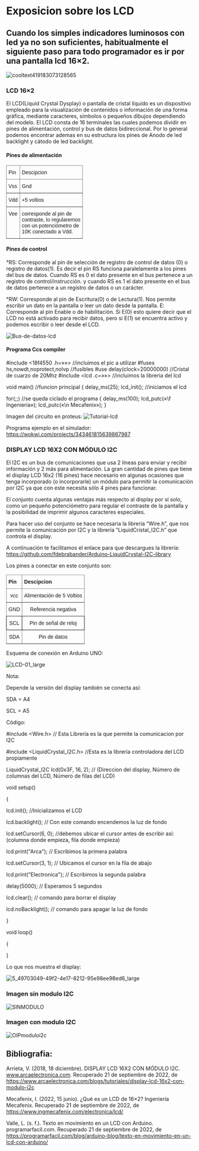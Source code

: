 # Exposicion sobre los LCD
##  Cuando los simples indicadores luminosos con led ya no son suficientes, habitualmente el siguiente paso para todo programador es ir por una pantalla lcd 16×2. 



![cooltext419183073128565](https://user-images.githubusercontent.com/104939556/190014568-aaa22c6f-a842-41cc-8436-07488de3267c.png)
### LCD 16×2
El LCD(Liquid Crystal Dysplay) o pantalla de cristal líquido es un dispositivo empleado para la visualización de contenidos o información de una forma gráfica, mediante caracteres, símbolos o pequeños dibujos dependiendo del modelo.
El LCD consta de 16 terminales las cuales podemos dividir en pines de alimentación, control y bus de datos bidireccional. Por lo general podemos encontrar ademas en su estructura los pines de Anodo de led backlight y cátodo de led backlight.

#### Pines de alimentación
<style type="text/css">
.tg  {border-collapse:collapse;border-spacing:0;}
.tg td{border-color:black;border-style:solid;border-width:1px;font-family:Arial, sans-serif;font-size:14px;
  overflow:hidden;padding:10px 5px;word-break:normal;}
.tg th{border-color:black;border-style:solid;border-width:1px;font-family:Arial, sans-serif;font-size:14px;
  font-weight:normal;overflow:hidden;padding:10px 5px;word-break:normal;}
.tg .tg-0pky{border-color:inherit;text-align:left;vertical-align:top}
</style>
<table class="tg">
<thead>
  <tr>
    <th class="tg-0pky">Pin</th>
    <th class="tg-0pky">Descipcion</th>
  </tr>
</thead>
<tbody>
  <tr>
    <td class="tg-0pky">Vss</td>
    <td class="tg-0pky">Gnd</td>
  </tr>
  <tr>
    <td class="tg-0pky">Vdd</td>
    <td class="tg-0pky">+5 voltios</td>
  </tr>
  <tr>
    <td class="tg-0pky">Vee</td>
    <td class="tg-0pky">corresponde al pin de <br>contraste, lo regularemos <br>con un potenciómetro de <br>10K conectado a Vdd.</td>
  </tr>
</tbody>
</table>

#### Pines de control

°RS: Corresponde al pin de selección de registro de control de datos (0) o registro de datos(1). Es decir el pin RS funciona paralelamente a los pines del bus de datos. Cuando RS es 0 el dato presente en el bus pertenece a un registro de    control/instrucción. y cuando RS es 1 el dato presente en el bus de datos pertenece a un registro de datos o un carácter.

°RW: Corresponde al pin de Escritura(0) o de Lectura(1). Nos permite escribir un dato en la pantalla o leer un dato desde la pantalla.
E: Corresponde al pin Enable o de habilitación. Si E(0) esto quiere decir que el LCD no está activado para recibir datos, pero si E(1) se encuentra activo y podemos escribir o leer desde el LCD.

![Bus-de-datos-lcd](https://user-images.githubusercontent.com/104939556/191602656-e848b801-839d-4a8f-a805-304a5c81b91c.jpg)

#### Programa Ccs compiler



#include <18f4550 .h=»»> //incluimos el pic a utilizar
#fuses hs,nowdt,noprotect,nolvp  //fusibles
#use delay(clock=20000000) //Cristal de cuarzo de 20Mhz
#include <lcd .c=»»> //incluimos la libreria del lcd 

void main() //funcion principal
{
delay_ms(25);
lcd_init(); //iniciamos el lcd 


for(;;) //se queda ciclado el programa
{
delay_ms(100);
lcd_putc(«\f Ingenieria»);
lcd_putc(«\n Mecafenix»);
}
  
  
  
  
  Imagen del circuito en proteus:
![Tutorial-lcd](https://user-images.githubusercontent.com/104939556/191602931-3e8b40fe-5103-4a79-ba6e-d0b07cc36c3c.jpg)
  
  
  Programa ejemplo en el simulador:
  https://wokwi.com/projects/343461815639867987
  
  ### DISPLAY LCD 16X2 CON MÓDULO I2C
  
El I2C es un bus de comunicaciones que usa 2 líneas para enviar y recibir información y 2 más para alimentación. La gran cantidad de pines que tiene el display LCD 16x2 (16  pines) hace  necesario en algunas ocasiones que tenga incorporado (o incorporarle) un módulo para permitir la comunicación por I2C ya que con este necesita sólo 4 pines para funcionar.

El conjunto cuenta algunas ventajas más respecto al display por sí solo, como un pequeño potenciómetro para regular el contraste de la pantalla y la posibilidad de imprimir algunos caracteres especiales.

Para hacer uso del conjunto se hace necesaria la librería “Wire.h”, que nos permite la comunicación por I2C y la librería “LiquidCristal_I2C.h” que controla el display. 
  
  A continuación te facilitamos el enlace para que descargues la librería:
  https://github.com/fdebrabander/Arduino-LiquidCrystal-I2C-library

 

Los pines a conectar en este conjunto son:

 
<style type="text/css">
.tg  {border-collapse:collapse;border-spacing:0;}
.tg td{border-color:black;border-style:solid;border-width:1px;font-family:Arial, sans-serif;font-size:14px;
  overflow:hidden;padding:10px 5px;word-break:normal;}
.tg th{border-color:black;border-style:solid;border-width:1px;font-family:Arial, sans-serif;font-size:14px;
  font-weight:normal;overflow:hidden;padding:10px 5px;word-break:normal;}
.tg .tg-baqh{text-align:center;vertical-align:top}
.tg .tg-c3ow{border-color:inherit;text-align:center;vertical-align:top}
.tg .tg-fymr{border-color:inherit;font-weight:bold;text-align:left;vertical-align:top}
</style>
<table class="tg">
<thead>
  <tr>
    <th class="tg-fymr">Pin</th>
    <th class="tg-fymr">Descipcion</th>
  </tr>
</thead>
<tbody>
  <tr>
    <td class="tg-c3ow">vcc</td>
    <td class="tg-c3ow">Alimentación de 5 Voltios</td>
  </tr>
  <tr>
    <td class="tg-c3ow">GND</td>
    <td class="tg-c3ow">Referencia negativa</td>
  </tr>
  <tr>
    <td class="tg-baqh">SCL</td>
    <td class="tg-baqh">Pin de señal de reloj</td>
  </tr>
  <tr>
    <td class="tg-c3ow">SDA</td>
    <td class="tg-c3ow">Pin de datos<br></td>
  </tr>
</tbody>
</table>

 

Esquema de conexión en Arduino UNO:
  
  ![LCD-01_large](https://user-images.githubusercontent.com/104939556/191604267-dda6bb5e-9812-424a-9fbb-7fa3f8760f35.jpg)

  
  Nota:

Depende la versión del display también se conecta así:


SDA = A4




SCL = A5


Código:

 

#include <Wire.h> // Esta Librería es la que permite la comunicacion por I2C

#include <LiquidCrystal_I2C.h> //Esta es la librería controladora del LCD propiamente

 

LiquidCrystal_I2C lcd(0x3F, 16, 2); // (Direccion del display, Número de columnas del LCD, Número de filas del LCD)

 

void setup()

{

  lcd.init(); //Inicializamos el LCD

 

  lcd.backlight(); // Con este comando encendemos la luz de fondo

 

  lcd.setCursor(6, 0); //debemos ubicar el cursor antes de escribir así: (columna donde empieza, fila donde empieza)

 

  lcd.print("Arca"); // Escribimos la primera palabra

 

  lcd.setCursor(3, 1); // Ubicamos el cursor en la fila de abajo

 

  lcd.print("Electronica"); // Escribimos la segunda palabra

 

  delay(5000); // Esperamos 5 segundos

 

  lcd.clear(); // comando para borrar el display

 

  lcd.noBacklight(); // comando para apagar la luz de fondo

}

 

void loop()

{

}

 

 

Lo que nos muestra el display:

  
![5_49703049-49f2-4e17-8212-95e98ee98ed6_large](https://user-images.githubusercontent.com/104939556/191604401-34eec7e3-5d60-4a9b-bb88-94335fb3b7c7.jpg)
  
  
  
### Imagen sin modulo I2C
  
  ![SINMODULO](https://user-images.githubusercontent.com/104939556/191604902-a438f487-8120-47ec-9564-21033556d11f.JPG)

### Imagen con modulo I2C
  

![OIPmoduloi2c](https://user-images.githubusercontent.com/104939556/191604735-f45da150-956a-42f8-8fcb-dc881a2817f4.jpg)
  
  
  
  
  
  
  
  
  
  ## Bibliografia:
  
  Arrieta, V. (2018, 18 diciembre). DISPLAY LCD 16X2 CON MÓDULO I2C. www.arcaelectronica.com. Recuperado 21 de septiembre de 2022, de https://www.arcaelectronica.com/blogs/tutoriales/display-lcd-16x2-con-modulo-i2c
  
  Mecafenix, I. (2022, 15 junio). ¿Qué es un LCD de 16×2? Ingeniería Mecafenix. Recuperado 21 de septiembre de 2022, de https://www.ingmecafenix.com/electronica/lcd/
  
  Valle, L. (s. f.). Texto en movimiento en un LCD con Arduino. programarfacil.com. Recuperado 21 de septiembre de 2022, de https://programarfacil.com/blog/arduino-blog/texto-en-movimiento-en-un-lcd-con-arduino/

